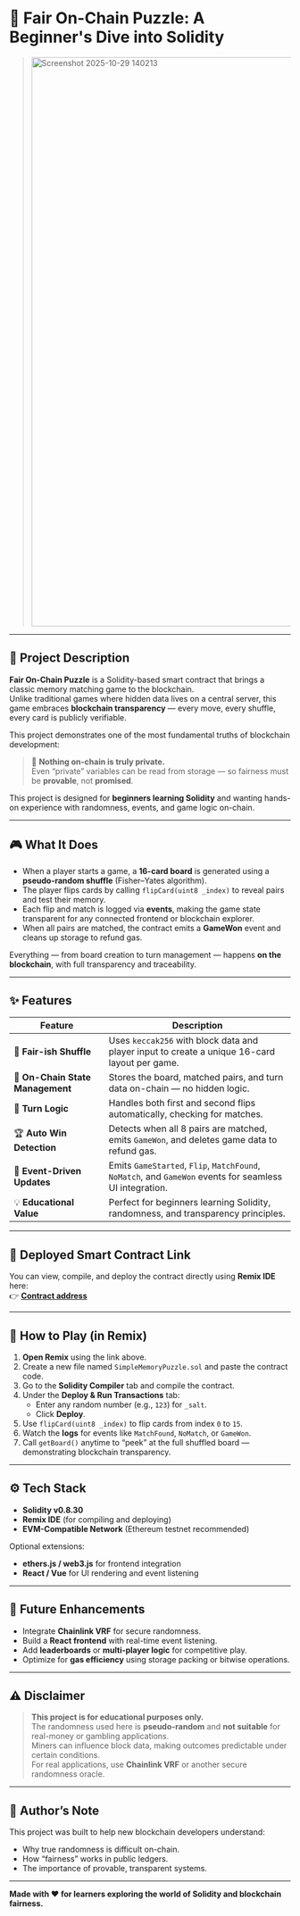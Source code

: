 
# 🧩 Fair On-Chain Puzzle: A Beginner's Dive into Solidity

> <img width="1920" height="1020" alt="Screenshot 2025-10-29 140213" src="https://github.com/user-attachments/assets/286f02f9-c494-4859-b61c-649fb066a5c8" />

---

## 📜 Project Description

**Fair On-Chain Puzzle** is a Solidity-based smart contract that brings a classic memory matching game to the blockchain.  
Unlike traditional games where hidden data lives on a central server, this game embraces **blockchain transparency** — every move, every shuffle, every card is publicly verifiable.

This project demonstrates one of the most fundamental truths of blockchain development:  
> 🧠 **Nothing on-chain is truly private.**  
Even “private” variables can be read from storage — so fairness must be **provable**, not **promised**.

This project is designed for **beginners learning Solidity** and wanting hands-on experience with randomness, events, and game logic on-chain.

---

## 🎮 What It Does

- When a player starts a game, a **16-card board** is generated using a **pseudo-random shuffle** (Fisher–Yates algorithm).  
- The player flips cards by calling `flipCard(uint8 _index)` to reveal pairs and test their memory.  
- Each flip and match is logged via **events**, making the game state transparent for any connected frontend or blockchain explorer.  
- When all pairs are matched, the contract emits a **GameWon** event and cleans up storage to refund gas.

Everything — from board creation to turn management — happens **on the blockchain**, with full transparency and traceability.

---

## ✨ Features

| Feature | Description |
|----------|-------------|
| 🎲 **Fair-ish Shuffle** | Uses `keccak256` with block data and player input to create a unique 16-card layout per game. |
| 🔐 **On-Chain State Management** | Stores the board, matched pairs, and turn data on-chain — no hidden logic. |
| 🔄 **Turn Logic** | Handles both first and second flips automatically, checking for matches. |
| 🏆 **Auto Win Detection** | Detects when all 8 pairs are matched, emits `GameWon`, and deletes game data to refund gas. |
| 📡 **Event-Driven Updates** | Emits `GameStarted`, `Flip`, `MatchFound`, `NoMatch`, and `GameWon` events for seamless UI integration. |
| 💡 **Educational Value** | Perfect for beginners learning Solidity, randomness, and transparency principles. |

---

## 🔗 Deployed Smart Contract Link

You can view, compile, and deploy the contract directly using **Remix IDE** here:  
👉 [**Contract address**](https://celo-sepolia.blockscout.com/address/0x4e5Bc318a30f5e760629BB52da9FeE85e5084cD7?tab=txs)

---

## 🧩 How to Play (in Remix)

1. **Open Remix** using the link above.  
2. Create a new file named `SimpleMemoryPuzzle.sol` and paste the contract code.  
3. Go to the **Solidity Compiler** tab and compile the contract.  
4. Under the **Deploy & Run Transactions** tab:  
   - Enter any random number (e.g., `123`) for `_salt`.  
   - Click **Deploy**.  
5. Use `flipCard(uint8 _index)` to flip cards from index `0` to `15`.  
6. Watch the **logs** for events like `MatchFound`, `NoMatch`, or `GameWon`.  
7. Call `getBoard()` anytime to “peek” at the full shuffled board — demonstrating blockchain transparency.

---

## ⚙️ Tech Stack

- **Solidity v0.8.30**  
- **Remix IDE** (for compiling and deploying)  
- **EVM-Compatible Network** (Ethereum testnet recommended)  

Optional extensions:
- **ethers.js / web3.js** for frontend integration  
- **React / Vue** for UI rendering and event listening  

---

## 🚀 Future Enhancements

- Integrate **Chainlink VRF** for secure randomness.  
- Build a **React frontend** with real-time event listening.  
- Add **leaderboards** or **multi-player logic** for competitive play.  
- Optimize for **gas efficiency** using storage packing or bitwise operations.

---

## ⚠️ Disclaimer

> **This project is for educational purposes only.**  
The randomness used here is **pseudo-random** and **not suitable** for real-money or gambling applications.  
Miners can influence block data, making outcomes predictable under certain conditions.  
For real applications, use **Chainlink VRF** or another secure randomness oracle.

---

## 🧠 Author’s Note

This project was built to help new blockchain developers understand:
- Why true randomness is difficult on-chain.
- How “fairness” works in public ledgers.
- The importance of provable, transparent systems.

---

**Made with ❤️ for learners exploring the world of Solidity and blockchain fairness.**

